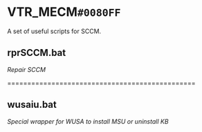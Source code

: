 # VTR_MECM`#0080FF`
A set of useful scripts for SCCM.

## rprSCCM.bat
_Repair SCCM_  

===============================================  

## wusaiu.bat
_Special wrapper for WUSA to install MSU or uninstall KB_

